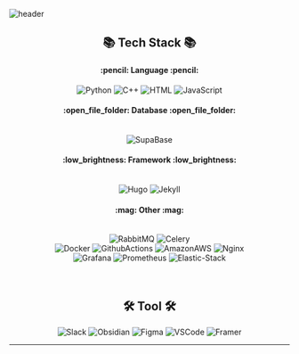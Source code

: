![header](https://capsule-render.vercel.app/api?type=waving&color=gradient&text=RogueZach's&nbsp;Profile&height=150&animation=fadeIn&fontAlignY=35&fontSize=40)

<div align="center">
  <h2>📚 Tech Stack 📚</h2>
  <h4>:pencil: Language :pencil:</h4>
  <img alt="Python" src ="https://img.shields.io/badge/Python-3776AB?logo=python&logoColor=fff"/> 
  <img alt="C++" src ="https://img.shields.io/badge/-C++-blue?logo=cplusplus"/>
  <img alt="HTML" src ="https://img.shields.io/badge/HTML-%23E34F26.svg?logo=html5&logoColor=white"/>
  <img alt="JavaScript" src ="https://img.shields.io/badge/JavaScript-F7DF1E?logo=javascript&logoColor=000"/>
  <h4>:open_file_folder: Database :open_file_folder:</h4>
  <br/>
  <img alt="SupaBase" src ="https://img.shields.io/badge/Supabase-3FCF8E?logo=supabase&logoColor=fff"/>
  <h4>:low_brightness: Framework :low_brightness:</h4>
  <br/>
  <img alt="Hugo" src ="https://img.shields.io/badge/Hugo-FF4088?logo=hugo&logoColor=fff"> 
  <img alt="Jekyll" src ="https://img.shields.io/badge/Jekyll-C00?logo=jekyll&logoColor=fff"/>
  <h4>:mag: Other :mag:</h4>
  <br/>
  <img alt="RabbitMQ" src ="https://img.shields.io/badge/RabbitMQ-FF6600?&style=for-the-badge&logo=RabbitMQ&logoColor=white"/>
  <img alt="Celery" src ="https://img.shields.io/badge/Celery-37814A?&style=for-the-badge&logo=Celery&logoColor=white"/>
  <br/>
  <img alt="Docker" src ="https://img.shields.io/badge/Docker-2496ED?logo=docker&logoColor=fff"/>
  <img alt="GithubActions" src ="https://img.shields.io/badge/GithubActions-2088FF.svg?&style=for-the-badge&logo=GithubActions&logoColor=white"/>
  <img alt="AmazonAWS" src ="https://img.shields.io/badge/AWS-FF9900.svg?&style=for-the-badge&logo=AmazonAWS&logoColor=white"/>
  <img alt="Nginx" src ="https://img.shields.io/badge/NGINX-009639?&style=for-the-badge&logo=NGINX&logoColor=white"/>
  <br/>
  <img alt="Grafana" src ="https://img.shields.io/badge/Grafana-F46800?&style=for-the-badge&logo=Grafana&logoColor=white"/>
  <img alt="Prometheus" src ="https://img.shields.io/badge/Prometheus-E6522C?&style=for-the-badge&logo=AmazonAWS&logoColor=white"/>
  <img alt="Elastic-Stack" src ="https://img.shields.io/badge/Elastic_Stack-005571?&style=for-the-badge&logo=Elastic-Stack&logoColor=white"/>
  <br/>
  <br/>
  <br/>
  <h2>🛠 Tool 🛠</h2>
  <img alt="Slack" src ="https://img.shields.io/badge/Slack-4A154B?logo=slack&logoColor=fff"/>
  <img alt="Obsidian" src ="https://img.shields.io/badge/Obsidian-%23483699.svg?&logo=obsidian&logoColor=white"/>
  <img alt="Figma" src ="https://img.shields.io/badge/Figma-F24E1E?logo=figma&logoColor=white"/>
  <img alt="VSCode" src ="https://custom-icon-badges.demolab.com/badge/Visual%20Studio%20Code-0078d7.svg?logo=vsc&logoColor=white"/>
  <img alt="Framer" src ="https://img.shields.io/badge/Framer-05F?logo=framer&logoColor=fff"/>

</div>
<hr/>
<br/>

<p align="center">


</p>